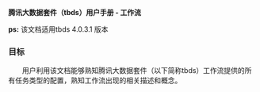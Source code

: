 **腾讯大数据套件（tbds）用户手册 - 工作流** 

__ps:__ 该文档适用tbds 4.0.3.1 版本  

### 目标 
&emsp;&emsp;用户利用该文档能够熟知腾讯大数据套件（以下简称tbds）工作流提供的所有任务类型的配置，熟知工作流出现的相关描述和概念。  
